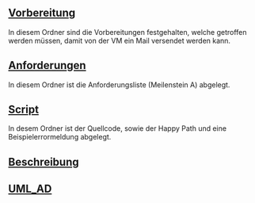 ## [Vorbereitung](/Silvan_Frutiger/01_Vorbereitungen)
In diesem Ordner sind die Vorbereitungen festgehalten, welche getroffen werden müssen, damit von der VM ein Mail versendet werden kann.

## [Anforderungen](/Silvan_Frutiger/02_Anforderungen)
In diesem Ordner ist die Anforderungsliste (Meilenstein A) abgelegt.

## [Script](/Silvan_Frutiger/03_Script)
In desem Ordner ist der Quellcode, sowie der Happy Path und eine Beispielerrormeldung abgelegt.

## [Beschreibung](/Silvan_Frutiger/04_Beschreibung)

## [UML_AD](/Silvan_Frutiger/05_UML_AD)


